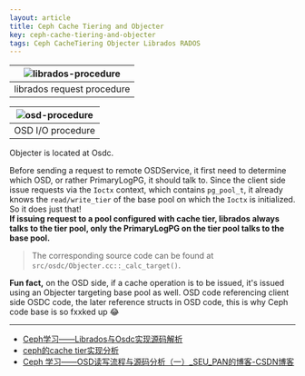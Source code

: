 ```yaml
---
layout: article
title: Ceph Cache Tiering and Objecter
key: ceph-cache-tiering-and-objecter
tags: Ceph CacheTiering Objecter Librados RADOS
---
```


<!-- more -->

| ![librados-procedure](https://img-blog.csdn.net/20171204102701858?watermark/2/text/aHR0cDovL2Jsb2cuY3Nkbi5uZXQvQ1NORF9QQU4=/font/5a6L5L2T/fontsize/400/fill/I0JBQkFCMA==/dissolve/70/gravity/SouthEast) |
|:-:|
| librados request procedure |

| ![osd-procedure](https://img-blog.csdn.net/20171207200836232?watermark/2/text/aHR0cDovL2Jsb2cuY3Nkbi5uZXQvQ1NORF9QQU4=/font/5a6L5L2T/fontsize/400/fill/I0JBQkFCMA==/dissolve/70/gravity/SouthEast) |
|:-:|
| OSD I/O procedure |

Objecter is located at Osdc.

Before sending a request to remote OSDService, it first need to determine which
OSD, or rather PrimaryLogPG, it should talk to. Since the client side issue
requests via the `Ioctx` context, which contains `pg_pool_t`, it already knows
the `read/write_tier` of the base pool on which the `Ioctx` is initialized. So
it does just that!  
__If issuing request to a pool configured with cache tier, librados always talks
to the tier pool, only the PrimaryLogPG on the tier pool talks to the base pool.__

> The corresponding source code can be found at `src/osdc/Objecter.cc::_calc_target()`.

__Fun fact,__ on the OSD side, if a cache operation is to be issued, it's issued
using an Objecter targeting base pool as well. OSD code referencing client side
OSDC code, the later reference structs in OSD code, this is why Ceph code base
is so fxxked up :joy:

---

* [Ceph学习——Librados与Osdc实现源码解析](https://blog.csdn.net/CSND_PAN/article/details/78707756)
* [ceph的cache tier实现分析](https://blog.csdn.net/u010487568/article/details/91966082)
* [Ceph 学习——OSD读写流程与源码分析（一）_SEU_PAN的博客-CSDN博客](https://blog.csdn.net/CSND_PAN/article/details/78743426)
